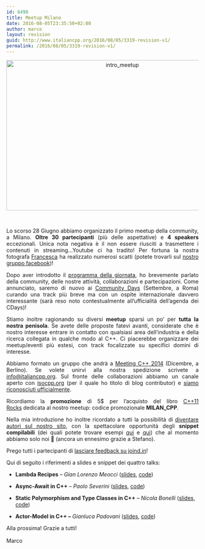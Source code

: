 ```yaml
---
id: 6498
title: Meetup Milano
date: 2016-08-05T23:35:50+02:00
author: marco
layout: revision
guid: http://www.italiancpp.org/2016/08/05/3319-revision-v1/
permalink: /2016/08/05/3319-revision-v1/
---
```

<p style="text-align: center;">
  <a style="line-height: 1.5em;" href="http://www.italiancpp.org/wp-content/uploads/2014/06/intro_meetup.jpg"><img loading="lazy" class="wp-image-3320 aligncenter" alt="intro_meetup" src="http://www.italiancpp.org/wp-content/uploads/2014/06/intro_meetup.jpg" width="592" height="394" srcset="http://192.168.64.2/wordpress/wp-content/uploads/2014/06/intro_meetup.jpg 1368w, http://192.168.64.2/wordpress/wp-content/uploads/2014/06/intro_meetup-300x200.jpg 300w, http://192.168.64.2/wordpress/wp-content/uploads/2014/06/intro_meetup-1024x682.jpg 1024w, http://192.168.64.2/wordpress/wp-content/uploads/2014/06/intro_meetup-600x400.jpg 600w, http://192.168.64.2/wordpress/wp-content/uploads/2014/06/intro_meetup-250x166.jpg 250w" sizes="(max-width: 592px) 100vw, 592px" /></a>
</p>

<p style="text-align: justify;">
  <span style="color: #ffffff;"> </span>
</p>

<p style="text-align: justify;">
  Lo scorso 28 Giugno abbiamo organizzato il primo meetup della community, a Milano. <strong>Oltre 30 partecipanti</strong> (più delle aspettative) e <strong>4 speakers</strong> eccezionali. Unica nota negativa è il non essere riusciti a trasmettere i contenuti in streaming&#8230;Youtube ci ha tradito! Per fortuna la nostra fotografa <a href="https://twitter.com/Hetepheres_com" target="_blank">Francesca</a> ha realizzato numerosi scatti (potete trovarli sul <a href="https://www.facebook.com/media/set/?set=oa.477428019058858&type=1" target="_blank">nostro gruppo facebook</a>)!
</p>

<p style="text-align: justify;">
  Dopo aver introdotto il <a href="http://www.italiancpp.org/event/meetup-milano/" target="_blank">programma della giornata</a>, ho brevemente parlato della community, delle nostre attività, collaborazioni e partecipazioni. Come annunciato, saremo di nuovo ai <a href="http://www.communitydays.it/events/2014-Roma/" target="_blank">Community Days</a> (Settembre, a Roma) curando una track più breve ma con un ospite internazionale davvero interessante (sarà reso noto contestualmente all&#8217;ufficialità dell&#8217;agenda dei CDays)!
</p>

<p style="text-align: justify;">
  Stiamo inoltre ragionando su diversi <strong>meetup</strong> sparsi un po&#8217; per <strong>tutta</strong> <strong>la nostra penisola</strong>. Se avete delle proposte fatevi avanti, considerate che è nostro interesse entrare in contatto con qualsiasi area dell&#8217;industria e della ricerca collegata in qualche modo al C++. Ci piacerebbe organizzare dei meetup/eventi più estesi, con track focalizzate su specifici domini di interesse.
</p>

<p style="text-align: justify;">
  Abbiamo formato un gruppo che andrà a <a href="http://meetingcpp.com" target="_blank">Meeting C++ 2014</a> (Dicembre, a Berlino). Se volete unirvi alla nostra spedizione scrivete a <a href="mailto:info@italiancpp.org" target="_blank">info@italiancpp.org</a>. Sul fronte delle collaborazioni abbiamo un canale aperto con <a href="http://isocpp.org" target="_blank">isocpp.org</a> (per il quale ho titolo di blog contributor) e <a href="https://isocpp.org/wiki/faq/user-groups-worldwide" target="_blank">siamo riconosciuti ufficialmente</a>.
</p>

<p style="text-align: justify;">
  Ricordiamo la <strong>promozione</strong> di 5$ per l&#8217;acquisto del libro <a href="http://cpprocks.com" target="_blank">C++11 Rocks</a> dedicata al nostro meetup: codice promozionale <strong>MILAN_CPP</strong>.
</p>

<p style="text-align: justify;">
  Nella mia introduzione ho inoltre ricordato a tutti la possibilità di <a href="http://www.italiancpp.org/articoli/diventa-un-autore/" target="_blank">diventare autori sul nostro sito</a>, con la spettacolare opportunità degli <strong>snippet</strong> <strong>compilabili</strong> (dei quali potete trovare esempi <a href="http://www.italiancpp.org/2014/02/03/una-sbirciatina-al-cpp14/" target="_blank">qui</a> e <a href="http://www.italiancpp.org/2014/05/26/brace-initialization-inside-a-lambda-capture-list/" target="_blank">qui</a>) che al momento abbiamo solo noi 🙂 (ancora un ennesimo grazie a Stefano).
</p>

<p style="text-align: justify;">
  Prego tutti i partecipanti di <a href="http://joind.in/event/view/2246" target="_blank">lasciare feedback su joind.in</a>!
</p>

<p style="text-align: justify;">
  Qui di seguito i riferimenti a slides e snippet dei quattro talks:
</p>

  * **Lambda Recipes** &#8211; _Gian Lorenzo Meocci_ (<a href="https://github.com/italiancpp/meetup-milano-2014/blob/master/lambdas_recipes/presentation/Lambda%20Recipes.pdf?raw=true" target="_blank">slides</a>, <a href="https://github.com/italiancpp/meetup-milano-2014/tree/master/lambdas_recipes/code" target="_blank">code</a>)

  * **Async-Await in C++** &#8211; _Paolo Severini_ (<a href="https://github.com/italiancpp/meetup-milano-2014/blob/master/async-await/Async-await%20in%20C++.pptx?raw=true" target="_blank">slides</a>, <a href="https://github.com/italiancpp/meetup-milano-2014/tree/master/async-await/src" target="_blank">code</a>)

  * **Static Polymorphism and Type Classes in C++** &#8211; _Nicola Bonelli_ (<a href="https://github.com/italiancpp/meetup-milano-2014/blob/master/cpp_typeclass/presentation/Types,%20classes%20and%20concepts%20(updated).pdf?raw=true" target="_blank">slides</a>, <a href="https://github.com/italiancpp/meetup-milano-2014/tree/master/cpp_typeclass" target="_blank">code</a>)

  * **Actor-Model in C++ &#8211;** _Gianluca Padovani_ (<a href="http://www.slideshare.net/gpadovani/c-actor-model" target="_blank">slides</a>, <a href="https://github.com/italiancpp/meetup-milano-2014/tree/master/cpp_actor_model/libcppa" target="_blank">code</a>)

<p style="text-align: justify;">
  Alla prossima! Grazie a tutti!
</p>

<p style="text-align: justify;">
  <span style="line-height: 1.5em;">Marco</span>
</p>